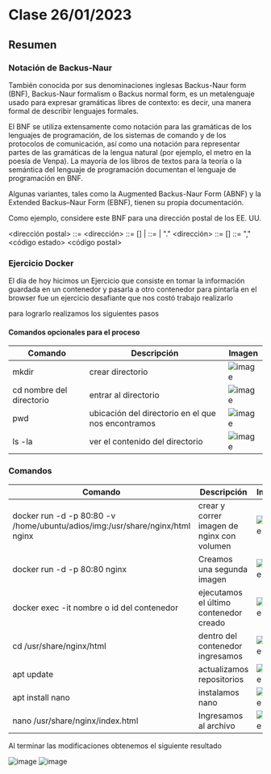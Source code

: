 # Clase 26/01/2023 #
## Resumen ##

### Notación de Backus-Naur ###

También conocida por sus denominaciones inglesas Backus-Naur form (BNF), Backus-Naur formalism o Backus normal form, es un metalenguaje usado para expresar gramáticas libres de contexto: es decir, una manera formal de describir lenguajes formales.

El BNF se utiliza extensamente como notación para las gramáticas de los lenguajes de programación, de los sistemas de comando y de los protocolos de comunicación, así como una notación para representar partes de las gramáticas de la lengua natural (por ejemplo, el metro en la poesía de Venpa). La mayoría de los libros de textos para la teoría o la semántica del lenguaje de programación documentan el lenguaje de programación en BNF.

Algunas variantes, tales como la Augmented Backus-Naur Form (ABNF) y la Extended Backus–Naur Form (EBNF), tienen su propia documentación.

Como ejemplo, considere este BNF para una dirección postal de los EE. UU.

<dirección postal> ::= <nombre> <dirección> <apartado postal>
<nombre> ::= <personal> <apellido> [<trato>] <EOL> 
             | <personal> <nombre>
<personal> ::= <primer nombre> | <inicial> "."
<dirección> ::= [<dpto>] <numero de la casa> <nombre de la calle> <EOL>
<apartado postal> ::= <ciudad> "," <código estado> <código postal> <EOL>

### Ejercicio Docker ###

El día de hoy hicimos un Ejercicio que consiste en tomar la información guardada en un contenedor y pasarla a otro contenedor para pintarla en el browser fue un ejercicio desafiante que nos costó trabajo realizarlo 

para lograrlo realizamos los siguientes pasos

#### Comandos opcionales para el proceso ####

| Comando | Descripción | Imagen |
| ----------- | ----------- | ----------- |
| mkdir | crear directorio | ![image](https://user-images.githubusercontent.com/123017277/215007418-74739ce1-3ca8-45fb-81d9-f404f2961026.png) |
| cd nombre del directorio | entrar al directorio | ![image](https://user-images.githubusercontent.com/123017277/215008828-b8253c18-7ca7-4345-b5de-1fc12ec801b6.png) |
| pwd | ubicación del directorio en el que nos encontramos | ![image](https://user-images.githubusercontent.com/123017277/215009599-6b23088a-090f-48b6-8aa7-caefd7324b47.png)|
| ls -la | ver el contenido del directorio | ![image](https://user-images.githubusercontent.com/123017277/215009116-176e7de9-8570-47cd-b9bb-6f6110a9b44a.png) |

### Comandos ###

| Comando | Descripción | Imagen |
| ----------- | ----------- | ----------- |
| docker run  -d -p 80:80 -v /home/ubuntu/adios/img:/usr/share/nginx/html nginx | crear y correr imagen de nginx con volumen | ![image](https://user-images.githubusercontent.com/123017277/215010228-63209001-501e-4736-a06c-05760380628b.png) |
| docker run -d -p 80:80 nginx | Creamos una segunda imagen | ![image](https://user-images.githubusercontent.com/123017277/215010546-9ffa974d-a41a-40f7-9ed7-14e0ba0296cd.png)
| docker exec -it nombre o id del contenedor | ejecutamos el último contenedor creado | ![image](https://user-images.githubusercontent.com/123017277/215010683-41fa19b2-29c6-40b2-9dbc-4db515f9a770.png) |
| cd /usr/share/nginx/html | dentro del contenedor ingresamos | ![image](https://user-images.githubusercontent.com/123017277/215012730-aa0777ea-3441-4cf7-9749-ae67ce82d8a6.png) |
| apt update | actualizamos repositorios | ![image](https://user-images.githubusercontent.com/123017277/215013103-e4a5a9e1-ec89-44e2-9666-73b01a52bf25.png) |
| apt install nano | instalamos nano | ![image](https://user-images.githubusercontent.com/123017277/215012916-614f8146-67b0-4a0e-8522-dde423ac2a21.png) |
| nano /usr/share/nginx/index.html | Ingresamos al archivo | ![image](https://user-images.githubusercontent.com/123017277/215013552-d201a2a3-807d-4be3-b13e-e7d38ef182c9.png) |

Al terminar las modificaciones obtenemos el siguiente resultado
 
![image](https://user-images.githubusercontent.com/123017277/215013655-6640690d-84fd-417a-87ab-af1c6697006b.png)
![image](https://user-images.githubusercontent.com/123017277/215013677-5ae5f877-7cc7-4967-9a57-20a50c1b0287.png)
